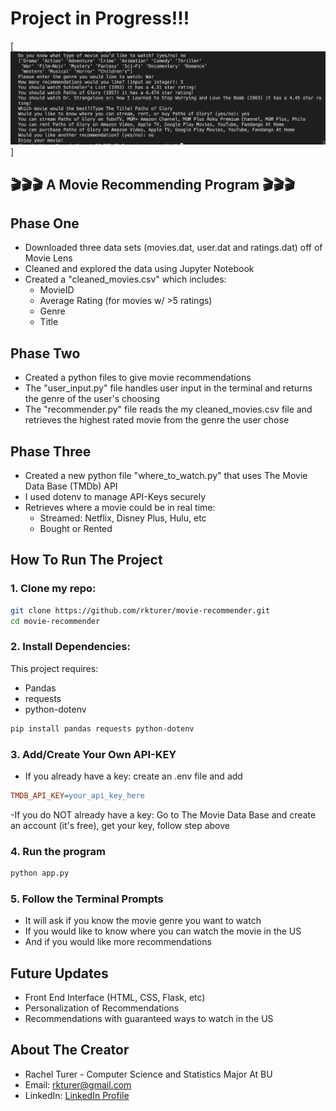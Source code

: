 # **Project in Progress!!!**

[![Website Preview](/images/movie-recommender.jpg)]

## 🎬🎬🎬 A Movie Recommending Program 🎬🎬🎬

## **Phase One**

- Downloaded three data sets (movies.dat, user.dat and ratings.dat) off of Movie Lens 
- Cleaned and explored the data using Jupyter Notebook 
- Created a "cleaned_movies.csv" which includes:
  - MovieID
  - Average Rating (for movies w/ >5 ratings)
  - Genre
  - Title

## **Phase Two**

- Created a python files to give movie recommendations
- The "user_input.py" file handles user input in the terminal and returns the genre of the user's choosing
- The "recommender.py" file reads the my cleaned_movies.csv file and retrieves the highest rated movie from the genre the user chose

## **Phase Three**

- Created a new python file "where_to_watch.py" that uses The Movie Data Base (TMDb) API 
- I used dotenv to manage API-Keys securely 
- Retrieves where a movie could be in real time:
  - Streamed: Netflix, Disney Plus, Hulu, etc 
  - Bought or Rented

## **How To Run The Project**
### 1. Clone my repo:
```bash
git clone https://github.com/rkturer/movie-recommender.git
cd movie-recommender
```

### 2. Install Dependencies:
This project requires:
* Pandas
* requests
* python-dotenv

```bash
pip install pandas requests python-dotenv
```

### 3. Add/Create Your Own API-KEY
- If you already have a key: create an .env file and add
```ini
TMDB_API_KEY=your_api_key_here
```
-If you do NOT already have a key: Go to The Movie Data Base and create an account (it's free), get your key, follow step above

### 4. Run the program
```bash
python app.py
```

### 5. Follow the Terminal Prompts
- It will ask if you know the movie genre you want to watch
- If you would like to know where you can watch the movie in the US
- And if you would like more recommendations

## Future Updates
- Front End Interface (HTML, CSS, Flask, etc)
- Personalization of Recommendations
- Recommendations with guaranteed ways to watch in the US

## About The Creator
- Rachel Turer - Computer Science and Statistics Major At BU
- Email: [rkturer@gmail.com](mailto:rkturer@gmail.com)
- LinkedIn: [LinkedIn Profile](https://www.linkedin.com/in/rachel-turer-857b67385)


